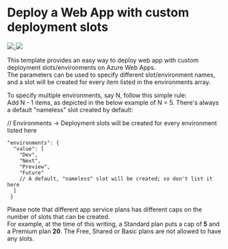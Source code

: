 # Deploy a Web App with custom deployment slots

<a href="https://portal.azure.com/#create/Microsoft.Template/uri/https%3A%2F%2Fraw.githubusercontent.com%2FAzure%2Fazure-quickstart-templates%2Fmaster%2F101-webapp-custom-deployment-slots%2Fazuredeploy.json" target="_blank">
  <img src="http://azuredeploy.net/deploybutton.png"/>
</a>
<a href="http://armviz.io/#/?load=https%3A%2F%2Fraw.githubusercontent.com%2FAzure%2Fazure-quickstart-templates%2Fmaster%2F101-webapp-custom-deployment-slots%2Fazuredeploy.json" target="_blank">
  <img src="http://armviz.io/visualizebutton.png"/>
</a>

This template provides an easy way to deploy web app with custom deployment slots/environments on Azure Web Apps.<br>
The parameters can be used to specify different slot/environment names, and a slot will be created for every item listed in the environments array.

To specify multiple environments, say N, follow this simple rule:<br>
Add N - 1 items, as depicted in the below example of N = 5. There's always a default "nameless" slot created by default:

// Environments -> Deployment slots will be created for every environment listed here

    "environments": {
      "value": [
        "Dev",
        "Next",
        "Preview",
        "Future"
        // A default, "nameless" slot will be created; so don't list it here
      ]
     }

Please note that different app service plans has different caps on the number of slots that can be created.<br>
For example, at the time of this writing, a Standard plan puts a cap of <b>5</b> and a Premium plan <b>20</b>. The Free, Shared or Basic plans are not allowed to have any slots.
